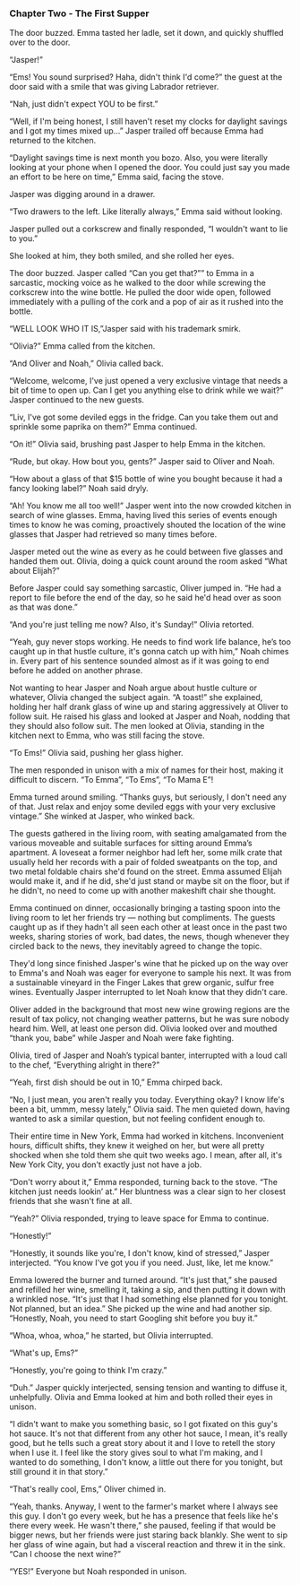 ### Chapter Two - The First Supper
The door buzzed. Emma tasted her ladle, set it down, and quickly shuffled over to the door.

“Jasper!”

“Ems! You sound surprised? Haha, didn't think I'd come?” the guest at the door said with a smile that was giving Labrador retriever.

“Nah, just didn't expect YOU to be first.”

“Well, if I'm being honest, I still haven't reset my clocks for daylight savings and I got my times mixed up…” Jasper trailed off because Emma had returned to the kitchen.

“Daylight savings time is next month you bozo. Also, you were literally looking at your phone when I opened the door. You could just say you made an effort to be here on time,” Emma said, facing the stove.

Jasper was digging around in a drawer. 

“Two drawers to the left. Like literally always,” Emma said without looking.

Jasper pulled out a corkscrew and finally responded, “I wouldn't want to lie to you.”

She looked at him, they both smiled, and she rolled her eyes. 

The door buzzed. Jasper called “Can you get that?”” to Emma in a sarcastic, mocking voice as he walked to the door while screwing the corkscrew into the wine bottle. He pulled the door wide open, followed immediately with a pulling of the cork and a pop of air as it rushed into the bottle. 

“WELL LOOK WHO IT IS,”Jasper said with his trademark smirk.

“Olivia?” Emma called from the kitchen. 

“And Oliver and Noah,” Olivia called back. 

“Welcome, welcome, I've just opened a very exclusive vintage that needs a bit of time to open up. Can I get you anything else to drink while we wait?” Jasper continued to the new guests.

“Liv, I've got some deviled eggs in the fridge. Can you take them out and sprinkle some paprika on them?” Emma continued.

“On it!” Olivia said, brushing past Jasper to help Emma in the kitchen.

“Rude, but okay. How bout you, gents?” Jasper said to Oliver and Noah.

“How about a glass of that $15 bottle of wine you bought because it had a fancy looking label?” Noah said dryly.

“Ah! You know me all too well!” Jasper went into the now crowded kitchen in search of wine glasses. Emma, having lived this series of events enough times to know he was coming, proactively shouted the location of the wine glasses that Jasper had retrieved so many times before.

Jasper meted out the wine as every as he could between five glasses and handed them out. Olivia, doing a quick count around the room asked “What about Elijah?”

Before Jasper could say something sarcastic, Oliver jumped in. “He had a report to file before the end of the day, so he said he'd head over as soon as that was done.”

“And you're just telling me now? Also, it's Sunday!” Olivia retorted.

“Yeah, guy never stops working. He needs to find work life balance, he’s too caught up in that hustle culture, it's gonna catch up with him,” Noah chimes in. Every part of his sentence sounded almost as if it was going to end before he added on another phrase.

Not wanting to hear Jasper and Noah argue about hustle culture or whatever, Olivia changed the subject again. “A toast!” she explained, holding her half drank glass of wine up and staring aggressively at Oliver to follow suit. He raised his glass and looked at Jasper and Noah, nodding that they should also follow suit. The men looked at Olivia, standing in the kitchen next to Emma, who was still facing the stove.

“To Ems!” Olivia said, pushing her glass higher. 

The men responded in unison with a mix of names for their host, making it difficult to discern. “To Emma”, “To Ems”, “To Mama E”!

Emma turned around smiling. “Thanks guys, but seriously, I don't need any of that. Just relax and enjoy some deviled eggs with your very exclusive vintage.” She winked at Jasper, who winked back.

The guests gathered in the living room, with seating amalgamated from the various moveable and suitable surfaces for sitting around Emma’s apartment. A loveseat a former neighbor had left her, some milk crate that usually held her records with a pair of folded sweatpants on the top, and two metal foldable chairs she'd found on the street. Emma assumed Elijah would make it, and if he did, she'd just stand or maybe sit on the floor, but if he didn't, no need to come up with another makeshift chair she thought.

Emma continued on dinner, occasionally bringing a tasting spoon into the living room to let her friends try — nothing but compliments. The guests caught up as if they hadn't all seen each other at least once in the past two weeks, sharing stories of work, bad dates, the news, though whenever they circled back to the news, they inevitably agreed to change the topic.

They'd long since finished Jasper's wine that he picked up on the way over to Emma's and Noah was eager for everyone to sample his next. It was from a sustainable vineyard in the Finger Lakes that grew organic, sulfur free wines. Eventually Jasper interrupted to let Noah know that they didn't care.

Oliver added in the background that most new wine growing regions are the result of tax policy, not changing weather patterns, but he was sure nobody heard him. Well, at least one person did. Olivia looked over and mouthed “thank you, babe” while Jasper and Noah were fake fighting.

Olivia, tired of Jasper and Noah’s typical banter, interrupted with a loud call to the chef, “Everything alright in there?”

“Yeah, first dish should be out in 10,” Emma chirped back.

“No, I just mean, you aren't really you today. Everything okay? I know life's been a bit, ummm, messy lately,” Olivia said. The men quieted down, having wanted to ask a similar question, but not feeling confident enough to.

Their entire time in New York, Emma had worked in kitchens. Inconvenient hours, difficult shifts, they knew it weighed on her, but were all pretty shocked when she told them she quit two weeks ago. I mean, after all, it's New York City, you don't exactly just not have a job.

“Don't worry about it,” Emma responded, turning back to the stove. “The kitchen just needs lookin’ at.” Her bluntness was a clear sign to her closest friends that she wasn't fine at all.

“Yeah?” Olivia responded, trying to leave space for Emma to continue.

“Honestly!”

“Honestly, it sounds like you're, I don't know, kind of stressed,” Jasper interjected. “You know I've got you if you need. Just, like, let me know.”

Emma lowered the burner and turned around. “It's just that,” she paused and refilled her wine, smelling it, taking a sip, and then putting it down with a wrinkled nose. “It's just that I had something else planned for you tonight. Not planned, but an idea.” She picked up the wine and had another sip. “Honestly, Noah, you need to start Googling shit before you buy it.”

“Whoa, whoa, whoa,” he started, but Olivia interrupted.

“What's up, Ems?”

“Honestly, you're going to think I'm crazy.”

“Duh.” Jasper quickly interjected, sensing tension and wanting to diffuse it, unhelpfully. Olivia and Emma looked at him and both rolled their eyes in unison.

“I didn't want to make you something basic, so I got fixated on this guy's hot sauce. It's not that different from any other hot sauce, I mean, it's really good, but he tells such a great story about it and I love to retell the story when I use it. I feel like the story gives soul to what I'm making, and I wanted to do something, I don't know, a little out there for you tonight, but still ground it in that story.”

“That's really cool, Ems,” Oliver chimed in.

“Yeah, thanks. Anyway, I went to the farmer's market where I always see this guy. I don't go every week, but he has a presence that feels like he's there every week. He wasn't there,” she paused, feeling if that would be bigger news, but her friends were just staring back blankly. She went to sip her glass of wine again, but had a visceral reaction and threw it in the sink. “Can I choose the next wine?”

“YES!” Everyone but Noah responded in unison. 
